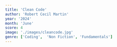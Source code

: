 ```yaml
---
title: 'Clean Code'
author: 'Robert Cecil Martin'
year: '2024'
month: 'June'
score: 4
image: './images/cleancode.jpg'
genre: ['Coding',  'Non Fiction', 'Fundamentals']
---
```

